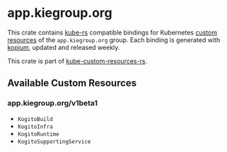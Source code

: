 <!--
SPDX-FileCopyrightText: The kube-custom-resources-rs Authors
SPDX-License-Identifier: 0BSD
 -->

# app.kiegroup.org

This crate contains [kube-rs](https://kube.rs/) compatible bindings for Kubernetes [custom resources](https://kubernetes.io/docs/tasks/extend-kubernetes/custom-resources/custom-resource-definitions/) of the `app.kiegroup.org` group. Each binding is generated with [kopium](https://github.com/kube-rs/kopium), updated and released weekly.

This crate is part of [kube-custom-resources-rs](https://github.com/metio/kube-custom-resources-rs).

## Available Custom Resources

### app.kiegroup.org/v1beta1
- `KogitoBuild`
- `KogitoInfra`
- `KogitoRuntime`
- `KogitoSupportingService`
